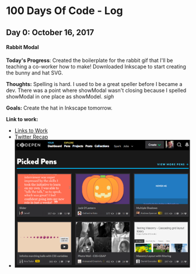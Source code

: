 # 100 Days Of Code - Log

## Day 0: October 16, 2017
#### Rabbit Modal 

**Today's Progress**: 
Created the boilerplate for the rabbit gif that I'll be teaching a co-worker how to make! Downloaded Inkscape to start creating the bunny and hat SVG.

**Thoughts:** 
Spelling is hard. I used to be a great speller before I became a dev. There was a point where showModal wasn't closing because I spelled showModal in one place as showModel. *sigh*

**Goals:**
Create the hat in Inkscape tomorrow. 

**Link to work:**
- [Links to Work](https://codepen.io/nellarro/full/XeygXj/)
- [Twitter Recap](https://twitter.com/nellarro/status/920079675598221312)
- ![Picked Pen on CodePen](./images/picked-pen.png "Second Picked Pen Ever!")
